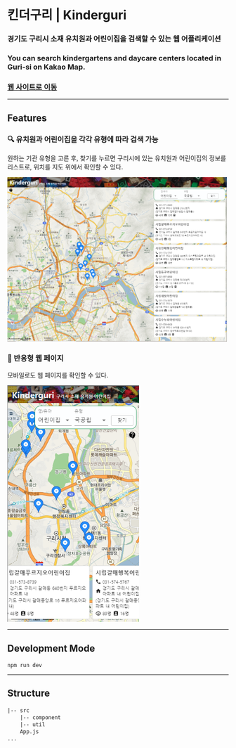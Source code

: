# 킨더구리 | Kinderguri

### 경기도 구리시 소재 유치원과 어린이집을 검색할 수 있는 웹 어플리케이션

### You can search kindergartens and daycare centers located in Guri-si on Kakao Map.

### <a href="https://kinderguri.herokuapp.com/" target="_blank">**웹 사이트로 이동**</a>

---

## Features

### 🔍 유치원과 어린이집을 각각 유형에 따라 검색 가능

원하는 기관 유형을 고른 후, 찾기를 누르면 구리시에 있는 유치원과 어린이집의 정보를 리스트로, 위치를 지도 위에서 확인할 수 있다.

<img src="screenshot/kinderguri-screenshot.png" width="500px" alt="web page screenshot"></img>

### 📱 반응형 웹 페이지

모바일로도 웹 페이지를 확인할 수 있다.

<img src="screenshot/kinderguri-screenshot-responsive.png" width="300px" alt="web page screenshot"></img>

---

## Development Mode

```
npm run dev
```

---

## Structure

    |-- src
        |-- component
        |-- util
        App.js
    ...
